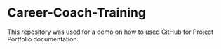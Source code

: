 # Career-Coach-Training
This repository was used for a demo on how to used GitHub for Project Portfolio documentation.

